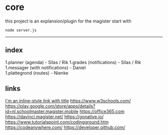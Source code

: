 # core

this project is an explansion/plugin for the magister 
start with
```
node server.js
```
----------------------------


index
------
  1.planner       (agenda)                - Silas / Rik	
  1.grades        (notifications)         - Silas / Rik	
  1.messager      (with notifications)    - Daniel			
  1.plattegrond   (routes)                - Nienke			


links
------
[I'm an inline-style link with title](https://www.google.com "Google's Homepage")
https://www.w3schools.com/
https://play.google.com/store/apps/details?id=nl.schoolmaster.magister.mobile
https://office365.com
https://davinci.magister.net/
https://gonative.io/
https://www.tutorialspoint.com/codingground.htm
https://codeanywhere.com/
https://developer.github.com/
